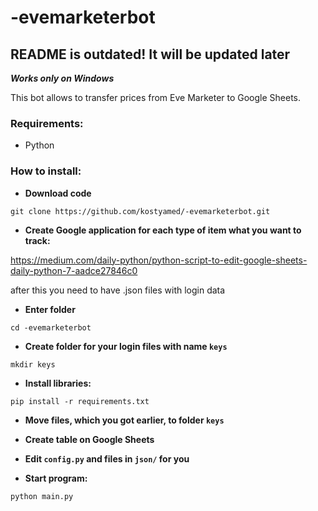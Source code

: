 # -evemarketerbot

## **README is outdated! It will be updated later**

***Works only on Windows***

This bot allows to transfer prices from Eve Marketer to Google Sheets.

### **Requirements:**

- Python

### **How to install:**

- **Download code**
``` 
git clone https://github.com/kostyamed/-evemarketerbot.git
```

- **Create Google application for each type of item what you want to track:**

https://medium.com/daily-python/python-script-to-edit-google-sheets-daily-python-7-aadce27846c0

after this you need to have .json files with login data

- **Enter folder**
```
cd -evemarketerbot
```

- **Create folder for your login files with name `keys`**
```
mkdir keys
```

- **Install libraries:**
```
pip install -r requirements.txt
```

- **Move files, which you got earlier, to folder `keys`**

- **Create table on Google Sheets**

- **Edit `config.py` and files in `json/` for you**

- **Start program:**
```
python main.py
```